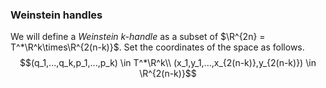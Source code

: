 ### Weinstein handles

We will define a *Weinstein k-handle* as a subset of $\R^{2n} = T^*\R^k\times\R^{2(n-k)}$. Set the coordinates of the space as follows.
$$(q_1,...,q_k,p_1,...,p_k) \in T^*\R^k\\
(x_1,y_1,...,x_{2(n-k)},y_{2(n-k)}) \in \R^{2(n-k)}$$
<!--stackedit_data:
eyJoaXN0b3J5IjpbLTIxMDQ1MzE4NDMsLTE0MjA1MjEyMTZdfQ
==
-->